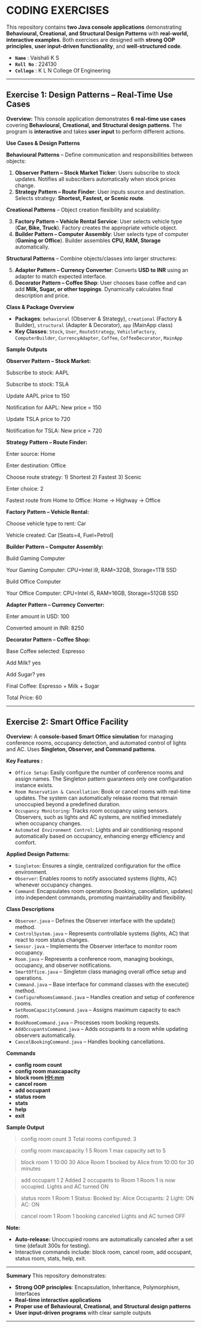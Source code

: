 # CODING EXERCISES

This repository contains **two Java console applications** demonstrating **Behavioural, Creational, and Structural Design Patterns** with **real-world, interactive examples**. Both exercises are designed with **strong OOP principles**, **user input-driven functionality**, and **well-structured code**.

* **`Name`** : Vaishali K S
* **`Roll No`** : 224130
* **`College`** : K L N College Of Engineering
---

## **Exercise 1: Design Patterns – Real-Time Use Cases**

**Overview:**
This console application demonstrates **6 real-time use cases** covering **Behavioural, Creational, and Structural design patterns**. The program is **interactive** and takes **user input** to perform different actions.

**Use Cases & Design Patterns**

**Behavioural Patterns** – Define communication and responsibilities between objects:

1. **Observer Pattern – Stock Market Ticker**: Users subscribe to stock updates. Notifies all subscribers automatically when stock prices change.
2. **Strategy Pattern – Route Finder**: User inputs source and destination. Selects strategy: **Shortest, Fastest, or Scenic route**.

**Creational Patterns** – Object creation flexibility and scalability:

3. **Factory Pattern – Vehicle Rental Service**: User selects vehicle type (**Car, Bike, Truck**). Factory creates the appropriate vehicle object.
4. **Builder Pattern – Computer Assembly**: User selects type of computer (**Gaming or Office**). Builder assembles **CPU, RAM, Storage** automatically.

**Structural Patterns** – Combine objects/classes into larger structures:

5. **Adapter Pattern – Currency Converter**: Converts **USD to INR** using an adapter to match expected interface.
6. **Decorator Pattern – Coffee Shop**: User chooses base coffee and can add **Milk, Sugar, or other toppings**. Dynamically calculates final description and price.

**Class & Package Overview**

* **Packages**: `behavioral` (Observer & Strategy), `creational` (Factory & Builder), `structural` (Adapter & Decorator), `app` (MainApp class)
* **Key Classes**: `Stock`, `User`, `RouteStrategy`, `VehicleFactory`, `ComputerBuilder`, `CurrencyAdapter`, `Coffee`, `CoffeeDecorator`, `MainApp`

**Sample Outputs**

**Observer Pattern – Stock Market:**

Subscribe to stock: AAPL

Subscribe to stock: TSLA

Update AAPL price to 150

Notification for AAPL: New price = 150

Update TSLA price to 720

Notification for TSLA: New price = 720

**Strategy Pattern – Route Finder:**

Enter source: Home

Enter destination: Office

Choose route strategy: 1) Shortest 2) Fastest 3) Scenic

Enter choice: 2

Fastest route from Home to Office: Home -> Highway -> Office

**Factory Pattern – Vehicle Rental:**

Choose vehicle type to rent: Car

Vehicle created: Car [Seats=4, Fuel=Petrol]

**Builder Pattern – Computer Assembly:**

Build Gaming Computer

Your Gaming Computer: CPU=Intel i9, RAM=32GB, Storage=1TB SSD

Build Office Computer

Your Office Computer: CPU=Intel i5, RAM=16GB, Storage=512GB SSD

**Adapter Pattern – Currency Converter:**

Enter amount in USD: 100

Converted amount in INR: 8250

**Decorator Pattern – Coffee Shop:**

Base Coffee selected: Espresso

Add Milk? yes

Add Sugar? yes

Final Coffee: Espresso + Milk + Sugar

Total Price: 60

---

## **Exercise 2: Smart Office Facility**

**Overview:**
A **console-based Smart Office simulation** for managing conference rooms, occupancy detection, and automated control of lights and AC. Uses **Singleton, Observer, and Command patterns**.

**Key Features :**

* `Office Setup`: Easily configure the number of conference rooms and assign names. The Singleton pattern guarantees only one configuration instance exists.
* `Room Reservation & Cancellation`: Book or cancel rooms with real-time updates. The system can automatically release rooms that remain unoccupied beyond a predefined duration.
* `Occupancy Monitoring`: Tracks room occupancy using sensors. Observers, such as lights and AC systems, are notified immediately when occupancy changes.
* `Automated Environment Control`: Lights and air conditioning respond automatically based on occupancy, enhancing energy efficiency and comfort.

**Applied Design Patterns:**

* `Singleton`: Ensures a single, centralized configuration for the office environment.
* `Observer`: Enables rooms to notify associated systems (lights, AC) whenever occupancy changes.
* `Command`: Encapsulates room operations (booking, cancellation, updates) into independent commands, promoting maintainability and flexibility.

**Class Descriptions**

* `Observer.java` – Defines the Observer interface with the update() method.
* `ControlSystem.java` – Represents controllable systems (lights, AC) that react to room status changes.
* `Sensor.java` – Implements the Observer interface to monitor room occupancy.
* `Room.java` – Represents a conference room, managing bookings, occupancy, and observer notifications.
* `SmartOffice.java` – Singleton class managing overall office setup and operations.
* `Command.java` – Base interface for command classes with the execute() method.
* `ConfigureRoomsCommand.java` – Handles creation and setup of conference rooms.
* `SetRoomCapacityCommand.java` – Assigns maximum capacity to each room.
* `BookRoomCommand.java` – Processes room booking requests.
* `AddOccupantsCommand.java` – Adds occupants to a room while updating observers automatically.
* `CancelBookingCommand.java` – Handles booking cancellations.

**Commands**

* **config room count <n>**
* **config room maxcapacity <roomId> <capacity>**
* **block room <roomId> [HH:mm](HH:mm) <durationMinutes> <bookedBy>**
* **cancel room <roomId>**
* **add occupant <roomId> <count>**
* **status room <roomId>**
* **stats**
* **help**
* **exit**

**Sample Output**

> config room count 3
> Total rooms configured: 3

> config room maxcapacity 1 5
> Room 1 max capacity set to 5

> block room 1 10:00 30 Alice
> Room 1 booked by Alice from 10:00 for 30 minutes

> add occupant 1 2
> Added 2 occupants to Room 1
> Room 1 is now occupied. Lights and AC turned ON

> status room 1
> Room 1 Status:
> Booked by: Alice
> Occupants: 2
> Light: ON
> AC: ON

> cancel room 1
> Room 1 booking canceled
> Lights and AC turned OFF

**Note:**

* **Auto-release:** Unoccupied rooms are automatically canceled after a set time (default 300s for testing).
* Interactive commands include: block room, cancel room, add occupant, status room, stats, help, exit.

---

**Summary**
This repository demonstrates:

* **Strong OOP principles**: Encapsulation, Inheritance, Polymorphism, Interfaces
* **Real-time interactive applications**
* **Proper use of Behavioural, Creational, and Structural design patterns**
* **User input-driven programs** with clear sample outputs

---


